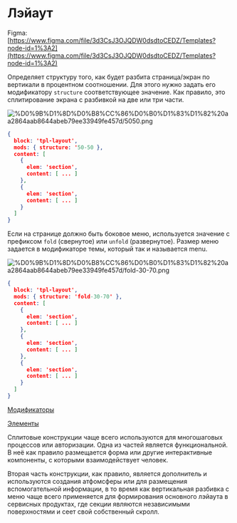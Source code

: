 # Лэйаут

Figma: [https://www.figma.com/file/3d3CsJ3OJQDW0dsdtoCEDZ/Templates?node-id=1%3A2](https://www.figma.com/file/3d3CsJ3OJQDW0dsdtoCEDZ/Templates?node-id=1%3A2)

Определяет структуру того, как будет разбита страница/экран по вертикали в процентном соотношении. Для этого нужно задать его модификатору `structure` соответствующее значение. Как правило, это сплитирование экрана с разбивкой на две или три части.

![%D0%9B%D1%8D%D0%B8%CC%86%D0%B0%D1%83%D1%82%20aa2864aab8644abeb79ee33949fe457d/5050.png](%D0%9B%D1%8D%D0%B8%CC%86%D0%B0%D1%83%D1%82%20aa2864aab8644abeb79ee33949fe457d/5050.png)

```json
{
  block: 'tpl-layout',
  mods: { structure: '50-50 },
  content: [
    {
      elem: 'section',
      content: [ ... ]
    },
    {
      elem: 'section',
      content: [ ... ]
    }
  ]
}
```

Если на странице должно быть боковое меню, используется значение с префиксом `fold` (свернутое) или `unfold` (развернутое). Размер меню задается в модификаторе темы, который так и называется menu.

![%D0%9B%D1%8D%D0%B8%CC%86%D0%B0%D1%83%D1%82%20aa2864aab8644abeb79ee33949fe457d/fold-30-70.png](%D0%9B%D1%8D%D0%B8%CC%86%D0%B0%D1%83%D1%82%20aa2864aab8644abeb79ee33949fe457d/fold-30-70.png)

```json
{
  block: 'tpl-layout',
  mods: { structure: 'fold-30-70' },
  content: [
    {
      elem: 'section',
      content: [ ... ]
    },
    {
      elem: 'section',
      content: [ ... ]
    },
    {
      elem: 'section',
      content: [ ... ]
    }
  ]
}
```

[Модификаторы](%D0%9B%D1%8D%D0%B8%CC%86%D0%B0%D1%83%D1%82%20aa2864aab8644abeb79ee33949fe457d/%D0%9C%D0%BE%D0%B4%D0%B8%D1%84%D0%B8%D0%BA%D0%B0%D1%82%D0%BE%D1%80%D1%8B%20254d8a1deda644adba31e10b28543e6f.csv)

[Элементы](%D0%9B%D1%8D%D0%B8%CC%86%D0%B0%D1%83%D1%82%20aa2864aab8644abeb79ee33949fe457d/%D0%AD%D0%BB%D0%B5%D0%BC%D0%B5%D0%BD%D1%82%D1%8B%20f66330ff64aa47329e317c8bd025866f.csv)

Сплитовые конструкции чаще всего используются для многошаговых процессов или авторизации. Одна из частей является функциональной. В неё как правило размещается форма или другие интерактивные компоненты, с которыми взаимодействует человек.

Вторая часть конструкции, как правило, является дополнитель и используются создания атфомсферы или для размещения вспомогательной информации, в то время как вертикальная разбивка с меню чаще всего применяется для формирования основного лэйаута в сервисных продуктах, где секции являются независимыми поверхностями и сеет свой собственный скролл.